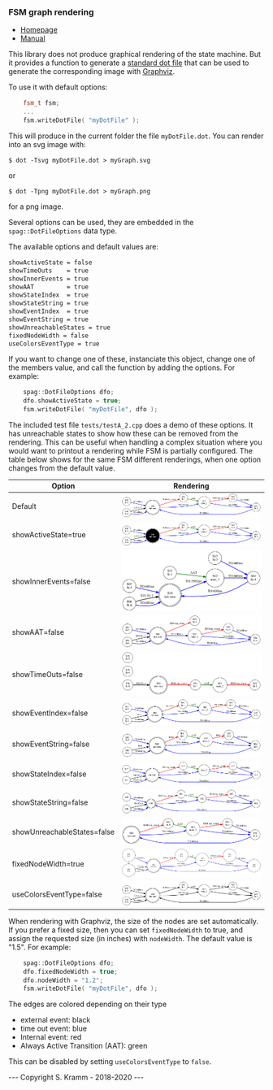 
### FSM graph rendering

- [Homepage](https://github.com/skramm/spaghetti)
- [Manual](spaghetti_manual.md)

This library does not produce graphical rendering of the state machine.
But it provides a function to generate a
[standard dot file](https://en.wikipedia.org/wiki/DOT_%28graph_description_language%29)
that can be used to generate the corresponding image with [Graphviz](https://www.graphviz.org/).

To use it with default options:
```C++
	fsm_t fsm;
	...
	fsm.writeDotFile( "myDotFile" );
```
This will produce in the current folder the file `myDotFile.dot`.
You can render into an svg image with:
```
$ dot -Tsvg myDotFile.dot > myGraph.svg
```
or
```
$ dot -Tpng myDotFile.dot > myGraph.png
```
for a png image.

Several options can be used, they are embedded in the `spag::DotFileOptions` data type.

The available options and default values are:

```
showActiveState = false
showTimeOuts    = true
showInnerEvents = true
showAAT         = true
showStateIndex  = true
showStateString = true
showEventIndex  = true
showEventString = true
showUnreachableStates = true
fixedNodeWidth = false
useColorsEventType = true
```
If you want to change one of these, instanciate this object, change one of the members value, and call the function by adding the options.
For example:

```C++
	spag::DotFileOptions dfo;
	dfo.showActiveState = true;
	fsm.writeDotFile( "myDotFile", dfo );
```

The included test file `tests/testA_2.cpp` does a demo of these options.
It has unreachable states to show how these can be removed from the rendering.
This can be useful when handling a complex situation where you would want to printout a rendering while FSM is partially configured.
The table below shows for the same FSM different renderings, when one option changes from the default value.

| Option |  Rendering |
|-----------------------|----------------------------|
| Default               | ![test2_00](test_2_00.svg) |
| showActiveState=true  | ![test2_01](test_2_01.svg) |
| showInnerEvents=false | ![test2_02](test_2_02.svg) |
| showAAT=false         | ![test2_03](test_2_03.svg) |
| showTimeOuts=false    | ![test2_04](test_2_04.svg) |
| showEventIndex=false  | ![test2_05](test_2_05.svg) |
| showEventString=false | ![test2_06](test_2_06.svg) |
| showStateIndex=false  | ![test2_07](test_2_07.svg) |
| showStateString=false | ![test2_08](test_2_08.svg) |
| showUnreachableStates=false | ![test2_09](test_2_09.svg) |
| fixedNodeWidth=true         | ![test2_10](test_2_10.svg) |
| useColorsEventType=false    | ![test2_11](test_2_11.svg) |

When rendering with Graphviz, the size of the nodes are set automatically.
If you prefer a fixed size, then you can set `fixedNodeWidth` to true, and assign the requested size (in inches) with `nodeWidth`.
The default value is "1.5".
For example:

```C++
	spag::DotFileOptions dfo;
	dfo.fixedNodeWidth = true;
	dfo.nodeWidth = "1.2";
	fsm.writeDotFile( "myDotFile", dfo );
```

The edges are colored depending on their type
- external event: black
- time out event: blue
- Internal event: red
- Always Active Transition (AAT): green

This can be disabled by setting `useColorsEventType` to `false`.


--- Copyright S. Kramm - 2018-2020 ---
